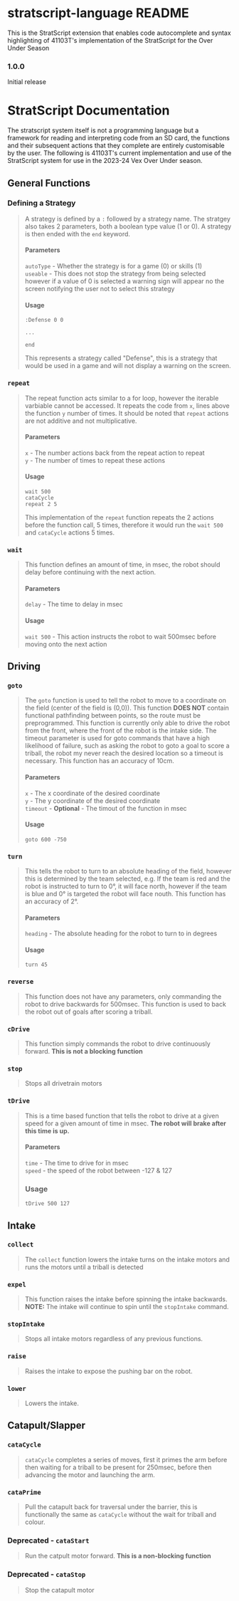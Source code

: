 # stratscript-language README

This is the StratScript extension that enables code autocomplete and syntax highlighting of 41103T's implementation of the StratScript for the Over Under Season


### 1.0.0

Initial release

# StratScript Documentation

The stratscript system itself is not a programming language but a framework for reading and interpreting code from an SD card, the functions and their subsequent actions that they complete are entirely customisable by the user. The following is 41103T's current implementation and use of the StratScript system for use in the 2023-24 Vex Over Under season.

## General Functions

### Defining a Strategy

> A strategy is defined by a `:` followed by a strategy name. The stratgey also takes 2 parameters, both a boolean type value (1 or 0). A strategy is then ended with the `end` keyword.
>
> #### Parameters
>
> `autoType` - Whether the strategy is for a game (0) or skills (1)\
> `useable` - This does not stop the strategy from being selected however if a value of 0 is selected a warning sign will appear no the screen notifying the user not to select this strategy
>
> #### Usage
> ```
> :Defense 0 0
>
> ...
>
> end
> ```
> This represents a strategy called "Defense", this is a strategy that would be used in a game and will not display a warning on the screen.

### ```repeat```
> The repeat function acts similar to a for loop, however the iterable varbiable cannot be accessed. It repeats the code from ```x```, lines above the function ```y``` number of times. It should be noted that ```repeat``` actions are not additive and not multiplicative.
> #### Parameters
> ```x``` - The number actions back from the repeat action to repeat\
> ```y``` - The number of times to repeat these actions
> #### Usage
> ```
> wait 500
> cataCycle
> repeat 2 5
>```
> This implementation of the ```repeat``` function repeats the 2 actions before the function call, 5 times, therefore it would run the ```wait 500``` and ```cataCycle``` actions 5 times.

### ```wait```
> This function defines an amount of time, in msec, the robot should delay before continuing with the next action.
> #### Parameters
> ```delay``` - The time to delay in msec
> #### Usage
> ```wait 500``` - This action instructs the robot to wait 500msec before moving onto the next action

## Driving
### ```goto```
> The ```goto``` function is used to tell the robot to move to a coordinate on the field (center of the field is (0,0)). This function **DOES NOT** contain functional pathfinding between points, so the route must be preprogrammed. This function is currently only able to drive the robot from the front, where the front of the robot is the intake side. The timeout parameter is used for goto commands that have a high likelihood of failure, such as asking the robot to goto a goal to score a triball, the robot my never reach the desired location so a timeout is necessary. This function has an accuracy of 10cm.
> #### Parameters
> ```x``` - The x coordinate of the desired coordinate\
> ```y``` - The y coordinate of the desired coordinate\
> ```timeout``` - **Optional** - The timout of the function in msec
> #### Usage
> ```goto 600 -750```

### ```turn```
> This tells the robot to turn to an absolute heading of the field, however this is determined by the team selected, e.g. If the team is red and the robot is instructed to turn to 0°, it will face north, however if the team is blue and 0° is targeted the robot will face nouth. This function has an accuracy of 2°.
> #### Parameters
> ```heading``` - The absolute heading for the robot to turn to in degrees
> #### Usage
> ```turn 45```

### ```reverse```
> This function does not have any parameters, only commanding the robot to drive backwards for 500msec. This function is used to back the robot out of goals after scoring a triball.

### ```cDrive```
> This function simply commands the robot to drive continuously forward. **This is not a blocking function**

### ```stop```
> Stops all drivetrain motors

### ```tDrive```
> This is a time based function that tells the robot to drive at a given speed for a given amount of time in msec. **The robot will brake after this time is up.**
> #### Parameters
> ```time``` - The time to drive for in msec\
> ```speed``` - the speed of the robot between -127 & 127
> ### Usage
> ```tDrive 500 127```

## Intake
### ```collect```
> The ```collect``` function lowers the intake turns on the intake motors and runs the motors until a triball is detected

### ```expel```
> This function raises the intake before spinning the intake backwards. **NOTE:** The intake will continue to spin until the ```stopIntake``` command.

### ```stopIntake```
> Stops all intake motors regardless of any previous functions.

### ```raise```
> Raises the intake to expose the pushing bar on the robot.

### ```lower```
> Lowers the intake.

## Catapult/Slapper
### ```cataCycle```
> ```cataCycle``` completes a series of moves, first it primes the arm before then waiting for a triball to be present for 250msec, before then advancing the motor and launching the arm.

### ```cataPrime```
> Pull the catapult back for traversal under the barrier, this is functionally the same as ```cataCycle``` without the wait for triball and colour.

### Deprecated - ```cataStart```
> Run the catpult motor forward. **This is a non-blocking function**

### Deprecated - ```cataStop```
> Stop the catapult motor